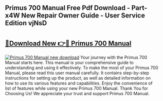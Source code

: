 ## Primus 700 Manual Free Pdf Download - Part-x4W New Repair Owner Guide - User Service Edition vjNsD

# <h2><a href="http://bc63291.oget.top/?id=Primus+700+Manual">🔗Download New 👉🔴 Primus 700 Manual</a></h2>

[![Primus 700 Manual new download](https://i.imgur.com/5g1atiW.png)](http://bc63291.oget.top/?id=Primus+700+Manual)
Your journey with the Primus 700 Manual starts here. This manual is your comprehensive guide to understanding and using it effectively. To make the most of your Primus 700 Manual, please read this user manual carefully. It contains step-by-step instructions for setting up the product, as well as detailed information on how to use its various features and capabilities. Enjoy the convenience of list of features while using your new Primus 700 Manual. Thank You for Choosing Us! We appreciate your trust and support Primus 700 Manual.
